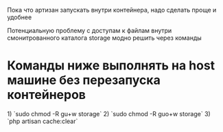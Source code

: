 Пока что артизан запускать внутри контейнера, надо сделать проще и удобнее


Потенциальную проблему с доступам к файлам внутри смонитрованного каталога storage модно решить через команды

<h1>Команды ниже выполнять на host машине без перезапуска контейнеров</h1>
1) `sudo chmod -R gu+w storage`
2) `sudo chmod -R guo+w storage`
3) `php artisan cache:clear`
